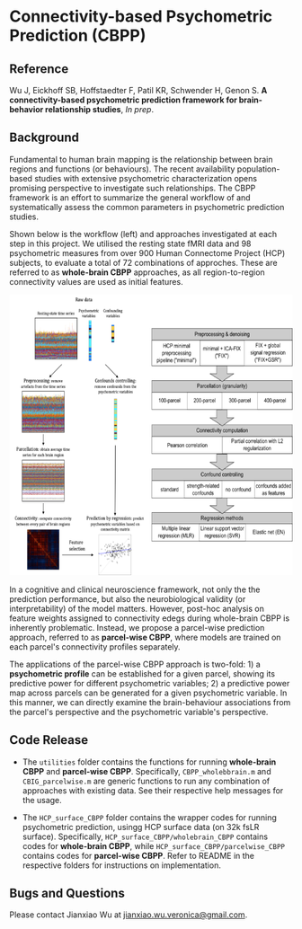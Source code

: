 # Connectivity-based Psychometric Prediction (CBPP)

## Reference

Wu J, Eickhoff SB, Hoffstaedter F, Patil KR, Schwender H, Genon S. **A connectivity-based psychometric prediction framework for brain-behavior relationship studies**, *In prep*.

## Background

Fundamental to human brain mapping is the relationship between brain regions and functions (or behaviours). The recent availability population-based studies with extensive psychometric characterization opens promising perspective to investigate such relationships. The CBPP framework is an effort to summarize the general workflow of and systematically assess the common parameters in psychometric prediction studies.

Shown below is the workflow (left) and approaches investigated at each step in this project. We utilised the resting state fMRI data and 98 psychometric measures from over 900 Human Connectome Project (HCP) subjects, to evaluate a total of 72 combinations of approches. These are referred to as **whole-brain CBPP** approaches, as all region-to-region connectivity values are used as initial features.

<img src="bin/images/root_readme_img1.png" height="500" />

In a cognitive and clinical neuroscience framework, not only the the prediction performance, but also the neurobiological validity (or interpretability) of the model matters. However, post-hoc analysis on feature weights assigned to connectivity edegs during whole-brain CBPP is inherently problematic. Instead, we propose a parcel-wise prediction approach, referred to as **parcel-wise CBPP**, where models are trained on each parcel's connectivity profiles separately.

The applications of the parcel-wise CBPP approach is two-fold: 1) a **psychometric profile** can be established for a given parcel, showing its predictive power for different psychometric variables; 2) a predictive power map across parcels can be generated for a given psychometric variable. In this manner, we can directly examine the brain-behaviour associations from the parcel's perspective and the psychometric variable's perspective.

## Code Release

- The `utilities` folder contains the functions for running **whole-brain CBPP** and **parcel-wise CBPP**. Specifically, `CBPP_wholebbrain.m` and `CBIG_parcelwise.m` are generic functions to run any combination of approaches with existing data. See their respective help messages for the usage.

- The `HCP_surface_CBPP` folder contains the wrapper codes for running psychometric prediction, usingg HCP surface data (on 32k fsLR surface). Specifically, `HCP_surface_CBPP/wholebrain_CBPP` contains codes for **whole-brain CBPP**, while `HCP_surface_CBPP/parcelwise_CBPP` contains codes for **parcel-wise CBPP**. Refer to README in the respective folders for instructions on implementation.

## Bugs and Questions

Please contact Jianxiao Wu at jianxiao.wu.veronica@gmail.com.